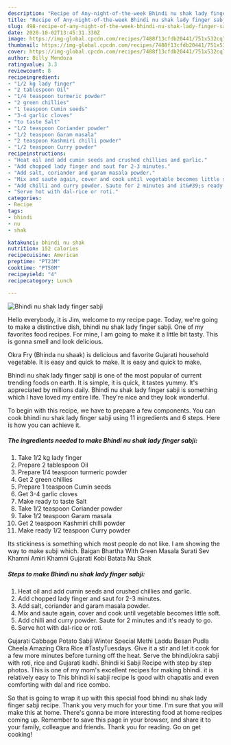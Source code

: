```yaml
---
description: "Recipe of Any-night-of-the-week Bhindi nu shak lady finger sabji"
title: "Recipe of Any-night-of-the-week Bhindi nu shak lady finger sabji"
slug: 498-recipe-of-any-night-of-the-week-bhindi-nu-shak-lady-finger-sabji
date: 2020-10-02T13:45:31.330Z
image: https://img-global.cpcdn.com/recipes/7488f13cfdb20441/751x532cq70/bhindi-nu-shak-lady-finger-sabji-recipe-main-photo.jpg
thumbnail: https://img-global.cpcdn.com/recipes/7488f13cfdb20441/751x532cq70/bhindi-nu-shak-lady-finger-sabji-recipe-main-photo.jpg
cover: https://img-global.cpcdn.com/recipes/7488f13cfdb20441/751x532cq70/bhindi-nu-shak-lady-finger-sabji-recipe-main-photo.jpg
author: Billy Mendoza
ratingvalue: 3.3
reviewcount: 8
recipeingredient:
- "1/2 kg lady finger"
- "2 tablespoon Oil"
- "1/4 teaspoon turmeric powder"
- "2 green chillies"
- "1 teaspoon Cumin seeds"
- "3-4 garlic cloves"
- "to taste Salt"
- "1/2 teaspoon Coriander powder"
- "1/2 teaspoon Garam masala"
- "2 teaspoon Kashmiri chilli powder"
- "1/2 teaspoon Curry powder"
recipeinstructions:
- "Heat oil and add cumin seeds and crushed chillies and garlic."
- "Add chopped lady finger and saut for 2-3 minutes."
- "Add salt, coriander and garam masala powder."
- "Mix and saute again, cover and cook until vegetable becomes little soft."
- "Add chilli and curry powder. Saute for 2 minutes and it&#39;s ready to go."
- "Serve hot with dal-rice or roti."
categories:
- Recipe
tags:
- bhindi
- nu
- shak

katakunci: bhindi nu shak 
nutrition: 152 calories
recipecuisine: American
preptime: "PT23M"
cooktime: "PT50M"
recipeyield: "4"
recipecategory: Lunch

---
```



![Bhindi nu shak lady finger sabji](https://img-global.cpcdn.com/recipes/7488f13cfdb20441/751x532cq70/bhindi-nu-shak-lady-finger-sabji-recipe-main-photo.jpg)

Hello everybody, it is Jim, welcome to my recipe page. Today, we're going to make a distinctive dish, bhindi nu shak lady finger sabji. One of my favorites food recipes. For mine, I am going to make it a little bit tasty. This is gonna smell and look delicious.

Okra Fry (Bhinda nu shaak) is delicious and favorite Gujarati household vegetable. It is easy and quick to make. It is easy and quick to make.

Bhindi nu shak lady finger sabji is one of the most popular of current trending foods on earth. It is simple, it is quick, it tastes yummy. It's appreciated by millions daily. Bhindi nu shak lady finger sabji is something which I have loved my entire life. They're nice and they look wonderful.


To begin with this recipe, we have to prepare a few components. You can cook bhindi nu shak lady finger sabji using 11 ingredients and 6 steps. Here is how you can achieve it.

<!--inarticleads1-->

##### The ingredients needed to make Bhindi nu shak lady finger sabji:

1. Take 1/2 kg lady finger
1. Prepare 2 tablespoon Oil
1. Prepare 1/4 teaspoon turmeric powder
1. Get 2 green chillies
1. Prepare 1 teaspoon Cumin seeds
1. Get 3-4 garlic cloves
1. Make ready to taste Salt
1. Take 1/2 teaspoon Coriander powder
1. Take 1/2 teaspoon Garam masala
1. Get 2 teaspoon Kashmiri chilli powder
1. Make ready 1/2 teaspoon Curry powder


Its stickiness is something which most people do not like. I am showing the way to make subji which. Baigan Bhartha With Green Masala Surati Sev Khamni Amiri Khamni Gujarati Kobi Batata Nu Shak 

<!--inarticleads2-->

##### Steps to make Bhindi nu shak lady finger sabji:

1. Heat oil and add cumin seeds and crushed chillies and garlic.
1. Add chopped lady finger and saut for 2-3 minutes.
1. Add salt, coriander and garam masala powder.
1. Mix and saute again, cover and cook until vegetable becomes little soft.
1. Add chilli and curry powder. Saute for 2 minutes and it&#39;s ready to go.
1. Serve hot with dal-rice or roti.


Gujarati Cabbage Potato Sabji Winter Special Methi Laddu Besan Pudla Cheela Amazing Okra Rice #TastyTuesdays. Give it a stir and let it cook for a few more minutes before turning off the heat. Serve the bhindi/okra sabji with roti, rice and Gujarati kadhi. Bhindi ki Sabji Recipe with step by step photos. This is one of my mom&#39;s excellent recipes for making bhindi. it is relatively easy to This bhindi ki sabji recipe Is good with chapatis and even comforting with dal and rice combo. 

So that is going to wrap it up with this special food bhindi nu shak lady finger sabji recipe. Thank you very much for your time. I'm sure that you will make this at home. There's gonna be more interesting food at home recipes coming up. Remember to save this page in your browser, and share it to your family, colleague and friends. Thank you for reading. Go on get cooking!
